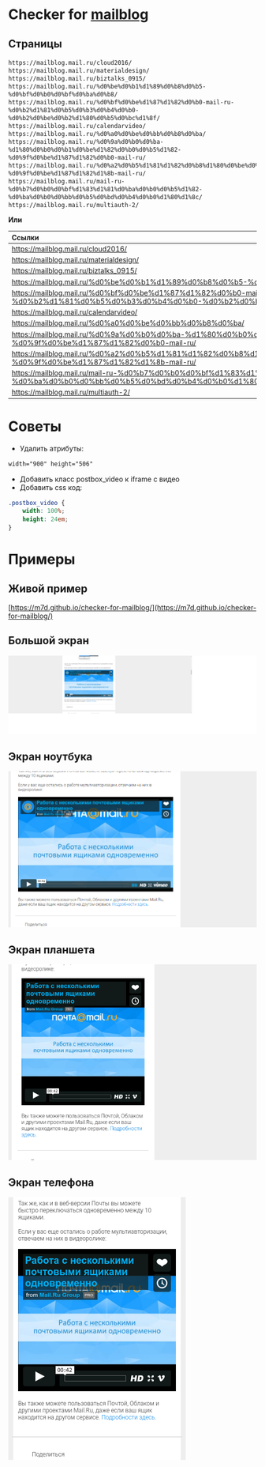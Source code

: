 # Checker for [mailblog](https://mailblog.mail.ru/)
## Страницы
```
https://mailblog.mail.ru/cloud2016/
https://mailblog.mail.ru/materialdesign/
https://mailblog.mail.ru/biztalks_0915/
https://mailblog.mail.ru/%d0%be%d0%b1%d1%89%d0%b8%d0%b5-%d0%bf%d0%b0%d0%bf%d0%ba%d0%b8/
https://mailblog.mail.ru/%d0%bf%d0%be%d1%87%d1%82%d0%b0-mail-ru-%d0%b2%d1%81%d0%b5%d0%b3%d0%b4%d0%b0-%d0%b2%d0%be%d0%b2%d1%80%d0%b5%d0%bc%d1%8f/
https://mailblog.mail.ru/calendarvideo/
https://mailblog.mail.ru/%d0%a0%d0%be%d0%bb%d0%b8%d0%ba/
https://mailblog.mail.ru/%d0%9a%d0%b0%d0%ba-%d1%80%d0%b0%d0%b1%d0%be%d1%82%d0%b0%d0%b5%d1%82-%d0%9f%d0%be%d1%87%d1%82%d0%b0-mail-ru/
https://mailblog.mail.ru/%d0%a2%d0%b5%d1%81%d1%82%d0%b8%d1%80%d0%be%d0%b2%d0%b0%d0%bd%d0%b8%d0%b5-%d0%9f%d0%be%d1%87%d1%82%d1%8b-mail-ru/
https://mailblog.mail.ru/mail-ru-%d0%b7%d0%b0%d0%bf%d1%83%d1%81%d0%ba%d0%b0%d0%b5%d1%82-%d0%ba%d0%b0%d0%bb%d0%b5%d0%bd%d0%b4%d0%b0%d1%80%d1%8c/
https://mailblog.mail.ru/multiauth-2/

```
__Или__

| Ссылки |
| :------------- |
|https://mailblog.mail.ru/cloud2016/|
|https://mailblog.mail.ru/materialdesign/|
|https://mailblog.mail.ru/biztalks_0915/|
|https://mailblog.mail.ru/%d0%be%d0%b1%d1%89%d0%b8%d0%b5-%d0%bf%d0%b0%d0%bf%d0%ba%d0%b8/|
|https://mailblog.mail.ru/%d0%bf%d0%be%d1%87%d1%82%d0%b0-mail-ru-%d0%b2%d1%81%d0%b5%d0%b3%d0%b4%d0%b0-%d0%b2%d0%be%d0%b2%d1%80%d0%b5%d0%bc%d1%8f/|
|https://mailblog.mail.ru/calendarvideo/|
|https://mailblog.mail.ru/%d0%a0%d0%be%d0%bb%d0%b8%d0%ba/|
|https://mailblog.mail.ru/%d0%9a%d0%b0%d0%ba-%d1%80%d0%b0%d0%b1%d0%be%d1%82%d0%b0%d0%b5%d1%82-%d0%9f%d0%be%d1%87%d1%82%d0%b0-mail-ru/|
|https://mailblog.mail.ru/%d0%a2%d0%b5%d1%81%d1%82%d0%b8%d1%80%d0%be%d0%b2%d0%b0%d0%bd%d0%b8%d0%b5-%d0%9f%d0%be%d1%87%d1%82%d1%8b-mail-ru/|
|https://mailblog.mail.ru/mail-ru-%d0%b7%d0%b0%d0%bf%d1%83%d1%81%d0%ba%d0%b0%d0%b5%d1%82-%d0%ba%d0%b0%d0%bb%d0%b5%d0%bd%d0%b4%d0%b0%d1%80%d1%8c/|
|https://mailblog.mail.ru/multiauth-2/|

# Советы
* Удалить атрибуты:
```html
width="900" height="506"
```
* Добавить класс postbox_video к iframe с видео
* Добавить css код:
```css
.postbox_video {
    width: 100%;
    height: 24em;
}
```
# Примеры
## Живой пример
[https://m7d.github.io/checker-for-mailblog/](https://m7d.github.io/checker-for-mailblog/)
## Большой экран
![Большой экран](screenshots/img_largescreen.png)
## Экран ноутбука
![Большой экран](screenshots/img_laptop.png)
## Экран планшета
![Большой экран](screenshots/img_tablet.png)
## Экран телефона
![Большой экран](screenshots/img_mobile.png)
